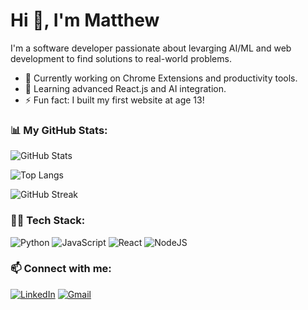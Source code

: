 # Hi 👋, I'm Matthew

I'm a software developer passionate about levarging AI/ML and web development to find solutions to real-world problems.

- 🔭 Currently working on Chrome Extensions and productivity tools.
- 🌱 Learning advanced React.js and AI integration.
- ⚡ Fun fact: I built my first website at age 13!

### 📊 My GitHub Stats:

![GitHub Stats](https://github-readme-stats.vercel.app/api?username=mattz17&show_icons=true&theme=radical)

![Top Langs](https://github-readme-stats.vercel.app/api/top-langs/?username=mattz17&layout=compact&theme=radical)

![GitHub Streak](https://streak-stats.demolab.com?user=mattz17&theme=radical)

### 🧑‍💻 Tech Stack:

![Python](https://img.shields.io/badge/Python-3776AB?style=for-the-badge&logo=python&logoColor=white)
![JavaScript](https://img.shields.io/badge/JavaScript-F7DF1E?style=for-the-badge&logo=javascript&logoColor=black)
![React](https://img.shields.io/badge/React-61DAFB?style=for-the-badge&logo=react&logoColor=black)
![NodeJS](https://img.shields.io/badge/Node.js-339933?style=for-the-badge&logo=node.js&logoColor=white)

### 📫 Connect with me:

[![LinkedIn](https://img.shields.io/badge/LinkedIn-%230077B5.svg?style=for-the-badge&logo=linkedin&logoColor=white)](https://www.linkedin.com/in/matthew-r-zhu/)
[![Gmail](https://img.shields.io/badge/Gmail-D14836.svg?style=for-the-badge&logo=gmail&logoColor=white)](mailto:mzhu.software@gmail.com)
